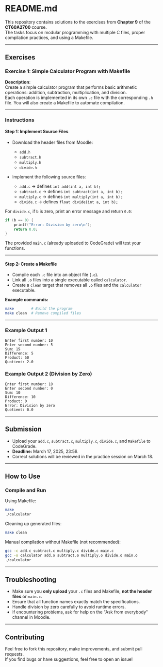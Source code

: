 # README.md

This repository contains solutions to the exercises from **Chapter 9** of the **CT60A2700** course.  
The tasks focus on modular programming with multiple C files, proper compilation practices, and using a Makefile.

---

## Exercises

### Exercise 1: Simple Calculator Program with Makefile

**Description:**  
Create a simple calculator program that performs basic arithmetic operations: addition, subtraction, multiplication, and division.  
Each operation is implemented in its own `.c` file with the corresponding `.h` file. You will also create a Makefile to automate compilation.

---

### Instructions

#### Step 1: Implement Source Files
- Download the header files from Moodle:
  - `add.h`
  - `subtract.h`
  - `multiply.h`
  - `divide.h`
  
- Implement the following source files:
  - `add.c` → defines `int add(int a, int b);`
  - `subtract.c` → defines `int subtract(int a, int b);`
  - `multiply.c` → defines `int multiply(int a, int b);`
  - `divide.c` → defines `float divide(int a, int b);`

For `divide.c`, if `b` is zero, print an error message and return `0.0`:
```c
if (b == 0) {
    printf("Error: Division by zero\n");
    return 0.0;
}
```

The provided `main.c` (already uploaded to CodeGrade) will test your functions.

---

#### Step 2: Create a Makefile
- Compile each `.c` file into an object file (`.o`).
- Link all `.o` files into a single executable called `calculator`.
- Create a `clean` target that removes all `.o` files and the `calculator` executable.

**Example commands:**
```bash
make        # Build the program
make clean  # Remove compiled files
```

---

### Example Output 1
```
Enter first number: 10
Enter second number: 5
Sum: 15
Difference: 5
Product: 50
Quotient: 2.0
```

### Example Output 2 (Division by Zero)
```
Enter first number: 10
Enter second number: 0
Sum: 10
Difference: 10
Product: 0
Error: Division by zero
Quotient: 0.0
```

---

## Submission

- Upload your `add.c`, `subtract.c`, `multiply.c`, `divide.c`, and `Makefile` to CodeGrade.
- **Deadline:** March 17, 2025, 23:59.
- Correct solutions will be reviewed in the practice session on March 18.

---

## How to Use

### Compile and Run

Using Makefile:
```bash
make
./calculator
```

Cleaning up generated files:
```bash
make clean
```

Manual compilation without Makefile (not recommended):
```bash
gcc -c add.c subtract.c multiply.c divide.c main.c
gcc -o calculator add.o subtract.o multiply.o divide.o main.o
./calculator
```

---

## Troubleshooting

- Make sure you **only upload** your `.c` files and Makefile, **not the header files** or `main.c`.
- Ensure that all function names exactly match the specifications.
- Handle division by zero carefully to avoid runtime errors.
- If encountering problems, ask for help on the "Ask from everybody" channel in Moodle.

---

## Contributing

Feel free to fork this repository, make improvements, and submit pull requests.  
If you find bugs or have suggestions, feel free to open an issue!

